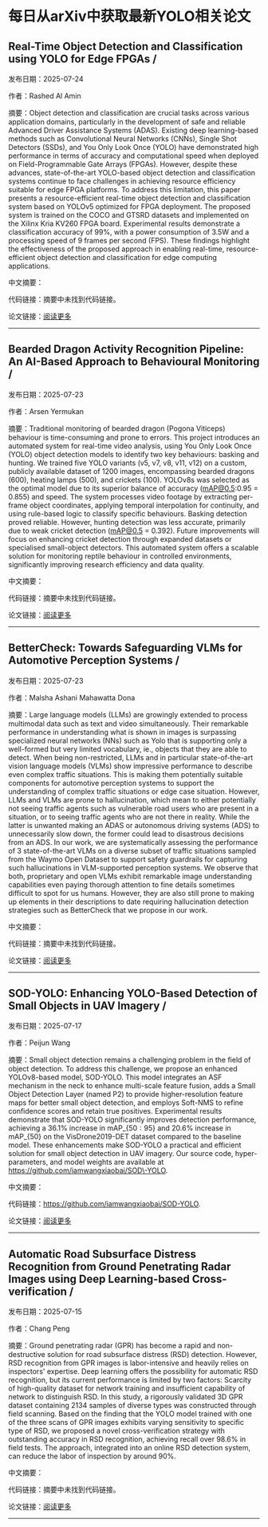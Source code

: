 # 每日从arXiv中获取最新YOLO相关论文


## Real\-Time Object Detection and Classification using YOLO for Edge FPGAs / 

发布日期：2025-07-24

作者：Rashed Al Amin

摘要：Object detection and classification are crucial tasks across various application domains, particularly in the development of safe and reliable Advanced Driver Assistance Systems \(ADAS\). Existing deep learning\-based methods such as Convolutional Neural Networks \(CNNs\), Single Shot Detectors \(SSDs\), and You Only Look Once \(YOLO\) have demonstrated high performance in terms of accuracy and computational speed when deployed on Field\-Programmable Gate Arrays \(FPGAs\). However, despite these advances, state\-of\-the\-art YOLO\-based object detection and classification systems continue to face challenges in achieving resource efficiency suitable for edge FPGA platforms. To address this limitation, this paper presents a resource\-efficient real\-time object detection and classification system based on YOLOv5 optimized for FPGA deployment. The proposed system is trained on the COCO and GTSRD datasets and implemented on the Xilinx Kria KV260 FPGA board. Experimental results demonstrate a classification accuracy of 99%, with a power consumption of 3.5W and a processing speed of 9 frames per second \(FPS\). These findings highlight the effectiveness of the proposed approach in enabling real\-time, resource\-efficient object detection and classification for edge computing applications.

中文摘要：


代码链接：摘要中未找到代码链接。

论文链接：[阅读更多](http://arxiv.org/abs/2507.18174v1)

---


## Bearded Dragon Activity Recognition Pipeline: An AI\-Based Approach to Behavioural Monitoring / 

发布日期：2025-07-23

作者：Arsen Yermukan

摘要：Traditional monitoring of bearded dragon \(Pogona Viticeps\) behaviour is time\-consuming and prone to errors. This project introduces an automated system for real\-time video analysis, using You Only Look Once \(YOLO\) object detection models to identify two key behaviours: basking and hunting. We trained five YOLO variants \(v5, v7, v8, v11, v12\) on a custom, publicly available dataset of 1200 images, encompassing bearded dragons \(600\), heating lamps \(500\), and crickets \(100\). YOLOv8s was selected as the optimal model due to its superior balance of accuracy \(mAP@0.5:0.95 = 0.855\) and speed. The system processes video footage by extracting per\-frame object coordinates, applying temporal interpolation for continuity, and using rule\-based logic to classify specific behaviours. Basking detection proved reliable. However, hunting detection was less accurate, primarily due to weak cricket detection \(mAP@0.5 = 0.392\). Future improvements will focus on enhancing cricket detection through expanded datasets or specialised small\-object detectors. This automated system offers a scalable solution for monitoring reptile behaviour in controlled environments, significantly improving research efficiency and data quality.

中文摘要：


代码链接：摘要中未找到代码链接。

论文链接：[阅读更多](http://arxiv.org/abs/2507.17987v1)

---


## BetterCheck: Towards Safeguarding VLMs for Automotive Perception Systems / 

发布日期：2025-07-23

作者：Malsha Ashani Mahawatta Dona

摘要：Large language models \(LLMs\) are growingly extended to process multimodal data such as text and video simultaneously. Their remarkable performance in understanding what is shown in images is surpassing specialized neural networks \(NNs\) such as Yolo that is supporting only a well\-formed but very limited vocabulary, ie., objects that they are able to detect. When being non\-restricted, LLMs and in particular state\-of\-the\-art vision language models \(VLMs\) show impressive performance to describe even complex traffic situations. This is making them potentially suitable components for automotive perception systems to support the understanding of complex traffic situations or edge case situation. However, LLMs and VLMs are prone to hallucination, which mean to either potentially not seeing traffic agents such as vulnerable road users who are present in a situation, or to seeing traffic agents who are not there in reality. While the latter is unwanted making an ADAS or autonomous driving systems \(ADS\) to unnecessarily slow down, the former could lead to disastrous decisions from an ADS. In our work, we are systematically assessing the performance of 3 state\-of\-the\-art VLMs on a diverse subset of traffic situations sampled from the Waymo Open Dataset to support safety guardrails for capturing such hallucinations in VLM\-supported perception systems. We observe that both, proprietary and open VLMs exhibit remarkable image understanding capabilities even paying thorough attention to fine details sometimes difficult to spot for us humans. However, they are also still prone to making up elements in their descriptions to date requiring hallucination detection strategies such as BetterCheck that we propose in our work.

中文摘要：


代码链接：摘要中未找到代码链接。

论文链接：[阅读更多](http://arxiv.org/abs/2507.17722v1)

---


## SOD\-YOLO: Enhancing YOLO\-Based Detection of Small Objects in UAV Imagery / 

发布日期：2025-07-17

作者：Peijun Wang

摘要：Small object detection remains a challenging problem in the field of object detection. To address this challenge, we propose an enhanced YOLOv8\-based model, SOD\-YOLO. This model integrates an ASF mechanism in the neck to enhance multi\-scale feature fusion, adds a Small Object Detection Layer \(named P2\) to provide higher\-resolution feature maps for better small object detection, and employs Soft\-NMS to refine confidence scores and retain true positives. Experimental results demonstrate that SOD\-YOLO significantly improves detection performance, achieving a 36.1% increase in mAP$\_\{50:95\}$ and 20.6% increase in mAP$\_\{50\}$ on the VisDrone2019\-DET dataset compared to the baseline model. These enhancements make SOD\-YOLO a practical and efficient solution for small object detection in UAV imagery. Our source code, hyper\-parameters, and model weights are available at https://github.com/iamwangxiaobai/SOD\-YOLO.

中文摘要：


代码链接：https://github.com/iamwangxiaobai/SOD-YOLO.

论文链接：[阅读更多](http://arxiv.org/abs/2507.12727v1)

---


## Automatic Road Subsurface Distress Recognition from Ground Penetrating Radar Images using Deep Learning\-based Cross\-verification / 

发布日期：2025-07-15

作者：Chang Peng

摘要：Ground penetrating radar \(GPR\) has become a rapid and non\-destructive solution for road subsurface distress \(RSD\) detection. However, RSD recognition from GPR images is labor\-intensive and heavily relies on inspectors' expertise. Deep learning offers the possibility for automatic RSD recognition, but its current performance is limited by two factors: Scarcity of high\-quality dataset for network training and insufficient capability of network to distinguish RSD. In this study, a rigorously validated 3D GPR dataset containing 2134 samples of diverse types was constructed through field scanning. Based on the finding that the YOLO model trained with one of the three scans of GPR images exhibits varying sensitivity to specific type of RSD, we proposed a novel cross\-verification strategy with outstanding accuracy in RSD recognition, achieving recall over 98.6% in field tests. The approach, integrated into an online RSD detection system, can reduce the labor of inspection by around 90%.

中文摘要：


代码链接：摘要中未找到代码链接。

论文链接：[阅读更多](http://arxiv.org/abs/2507.11081v1)

---

